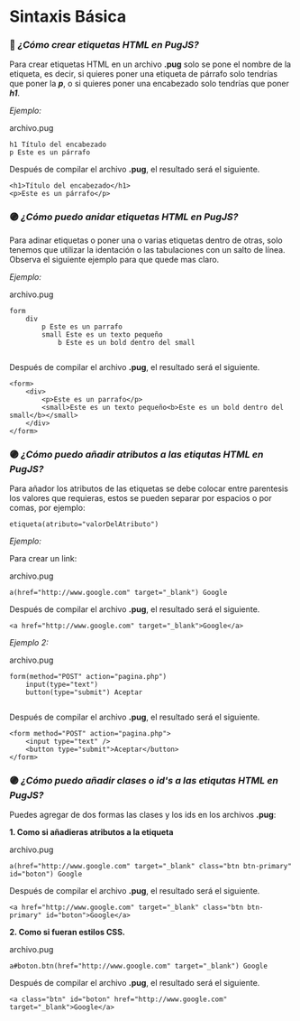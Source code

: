 # Sintaxis Básica

### :mage: _**¿Cómo crear etiquetas HTML en PugJS?**_
Para crear etiquetas HTML en un archivo **.pug** solo se pone el nombre de la etiqueta, es decir, si quieres poner una etiqueta de párrafo solo tendrías que poner la _**p**_, o si quieres poner una encabezado solo tendrías que poner  _**h1**_.

*Ejemplo:*

archivo.pug
```
h1 Título del encabezado
p Este es un párrafo
```
Después de compilar el archivo **.pug**, el resultado será el siguiente.
```
<h1>Título del encabezado</h1>
<p>Este es un párrafo</p>
```

### :purple_circle: _**¿Cómo puedo anidar etiquetas HTML en PugJS?**_
Para adinar etiquetas o poner una o varias etiquetas dentro de otras, solo tenemos que utilizar la identación o las tabulaciones con un salto de línea. Observa el siguiente ejemplo para que quede mas claro.

*Ejemplo:*

archivo.pug
```
form
    div         
        p Este es un parrafo
        small Este es un texto pequeño
            b Este es un bold dentro del small
        
```
Después de compilar el archivo **.pug**, el resultado será el siguiente.
```
<form>
    <div>
        <p>Este es un parrafo</p>
        <small>Este es un texto pequeño<b>Este es un bold dentro del small</b></small>
    </div>
</form>
```

### :purple_circle: _**¿Cómo puedo añadir atributos a las etiqutas HTML en PugJS?**_
Para añador los atributos de las etiquetas se debe colocar entre parentesis los valores que requieras, estos se pueden separar por espacios o por comas, por ejemplo:

```
etiqueta(atributo="valorDelAtributo") 
```
*Ejemplo:*

Para crear un link:

archivo.pug
```
a(href="http://www.google.com" target="_blank") Google
```
Después de compilar el archivo **.pug**, el resultado será el siguiente.
```
<a href="http://www.google.com" target="_blank">Google</a>
```
*Ejemplo 2:*

archivo.pug
```
form(method="POST" action="pagina.php")
    input(type="text")
    button(type="submit") Aceptar
        
```
Después de compilar el archivo **.pug**, el resultado será el siguiente.
```
<form method="POST" action="pagina.php">
    <input type="text" />
    <button type="submit">Aceptar</button>
</form>
```

### :purple_circle: _**¿Cómo puedo añadir clases o id's a las etiqutas HTML en PugJS?**_
Puedes agregar de dos formas las clases y los ids en los archivos **.pug**:

**1. Como si añadieras atributos a la etiqueta**

archivo.pug
```
a(href="http://www.google.com" target="_blank" class="btn btn-primary" id="boton") Google
```
Después de compilar el archivo **.pug**, el resultado será el siguiente.
```
<a href="http://www.google.com" target="_blank" class="btn btn-primary" id="boton">Google</a>
```
**2. Como si fueran estilos CSS.**

archivo.pug
```
a#boton.btn(href="http://www.google.com" target="_blank") Google
```
Después de compilar el archivo **.pug**, el resultado será el siguiente.
```
<a class="btn" id="boton" href="http://www.google.com" target="_blank">Google</a>